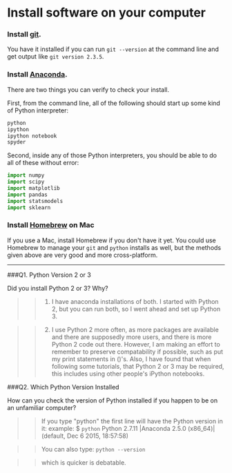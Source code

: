 # Install software on your computer


### Install [git](http://git-scm.com/).

You have it installed if you can run `git --version` at the command
line and get output like `git version 2.3.5`.


### Install [Anaconda](http://continuum.io/downloads).

There are two things you can verify to check your install.

First, from the command line, all of the following should start up
some kind of Python interpreter:

```bash
python
ipython
ipython notebook
spyder
```

Second, inside any of those Python interpreters, you should be able to
do all of these without error:

```python
import numpy
import scipy
import matplotlib
import pandas
import statsmodels
import sklearn
```

### Install [Homebrew](http://brew.sh/) on Mac

If you use a Mac, install Homebrew if you don't
have it yet. You could use Homebrew to manage your `git` and `python`
installs as well, but the methods given above are very good and more
cross-platform.

---

###Q1. Python Version 2 or 3

Did you install Python 2 or 3? Why?  

>>1) I have anaconda installations of both. I started with Python 2, but you can run both, so I went ahead and set up Python 3. 

>>2) I use Python 2 more often, as more packages are available and there are supposedly more users, and there is more Python 2 code out there. 
However, I am making an effort to remember to preserve compatability if possible, such as put my print statements in ()'s. 
Also, I have found that when following some tutorials, that Python 2 or 3 may be required, this includes using other people's iPython notebooks.
 
###Q2. Which Python Version Installed   

How can you check the version of Python installed if you happen to be on an unfamiliar computer?

>> If you type "python" the first line will have the Python version in it:
example:
>> $ `python`
>> Python 2.7.11 |Anaconda 2.5.0 (x86_64)| (default, Dec  6 2015, 18:57:58)

>> You can also type:
>> `python --version`

>> which is quicker is debatable.


